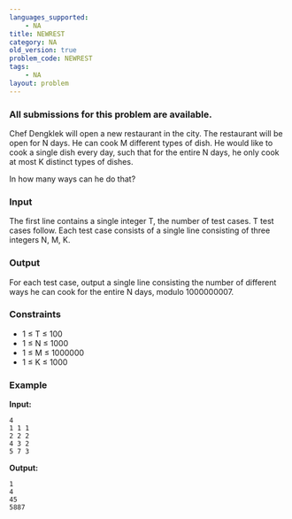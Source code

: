 ```yaml
---
languages_supported:
    - NA
title: NEWREST
category: NA
old_version: true
problem_code: NEWREST
tags:
    - NA
layout: problem
---
```

###  All submissions for this problem are available. 

Chef Dengklek will open a new restaurant in the city. The restaurant will be open for N days. He can cook M different types of dish. He would like to cook a single dish every day, such that for the entire N days, he only cook at most K distinct types of dishes.

In how many ways can he do that?

### Input

The first line contains a single integer T, the number of test cases. T test cases follow. Each test case consists of a single line consisting of three integers N, M, K.

### Output

For each test case, output a single line consisting the number of different ways he can cook for the entire N days, modulo 1000000007.

### Constraints

- 1 ≤ T ≤ 100
- 1 ≤ N ≤ 1000
- 1 ≤ M ≤ 1000000
- 1 ≤ K ≤ 1000

### Example

**Input:**

```
4
1 1 1
2 2 2
4 3 2
5 7 3
```
**Output:**

```
1
4
45
5887
```
